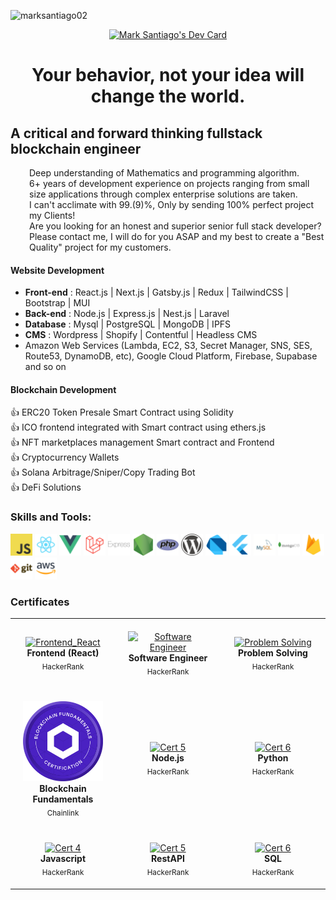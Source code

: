 <p align="left"> <img src="https://komarev.com/ghpvc/?username=BTC415&label=Profile%20views&color=0e75b6&style=flat" alt="marksantiago02" /> </p>
<!-- <p align="center">
    <img width="100px" src="https://res.cloudinary.com/anuraghazra/image/upload/v1594908242/logo_ccswme.svg" align="center" alt="GitHub Readme Stats" />
</p> -->
<p align="center">
    <a href="https://app.daily.dev/marksantiago02"><img src="https://api.daily.dev/devcards/v2/ms7ca0kCo13hGskK3qKF6.png?type=default&r=ec6" width="356" alt="Mark Santiago's Dev Card"/></a>
</p>

<h1 align="center"> Your behavior, not your idea will change the world. </h1>

## A critical and forward thinking fullstack blockchain engineer

<p style = "margin-left: 30px">
Deep understanding of Mathematics and programming algorithm.<br>
6+ years of development experience on projects ranging from small size applications through complex enterprise solutions are taken.<br>
I can't acclimate with 99.(9)%, Only by sending 100% perfect project my Clients!<br>
Are you looking for an honest and superior senior full stack developer?<br>
Please contact me, I will do for you ASAP and my best to create a "Best Quality" project for my customers.
</p>

#### Website Development
- <b>Front-end</b> :  React.js | Next.js | Gatsby.js | Redux | TailwindCSS | Bootstrap | MUI
- <b>Back-end</b> : Node.js | Express.js | Nest.js | Laravel 
- <b>Database</b> : Mysql | PostgreSQL | MongoDB | IPFS
- <b>CMS</b> : Wordpress | Shopify | Contentful | Headless CMS
- Amazon Web Services (Lambda, EC2, S3, Secret Manager, SNS, SES, Route53, DynamoDB, etc), Google Cloud Platform, Firebase, Supabase and so on
  
#### Blockchain Development
👍 ERC20 Token Presale Smart Contract using Solidity <br>
👍 ICO frontend integrated with Smart contract using ethers.js <br>
👍 NFT marketplaces management Smart contract and Frontend <br>
👍 Cryptocurrency Wallets <br>
👍 Solana Arbitrage/Sniper/Copy Trading Bot <br>
👍 DeFi Solutions <br>

### Skills and Tools:

<code><img height="35" src="https://raw.githubusercontent.com/github/explore/80688e429a7d4ef2fca1e82350fe8e3517d3494d/topics/javascript/javascript.png"></code>
<code><img height="35" src="https://raw.githubusercontent.com/github/explore/80688e429a7d4ef2fca1e82350fe8e3517d3494d/topics/react/react.png"></code>
<code><img height="35" src="https://raw.githubusercontent.com/github/explore/80688e429a7d4ef2fca1e82350fe8e3517d3494d/topics/vue/vue.png"></code>
<code><img height="35" src="https://raw.githubusercontent.com/github/explore/80688e429a7d4ef2fca1e82350fe8e3517d3494d/topics/laravel/laravel.png"></code>
<code><img height="35" src="https://raw.githubusercontent.com/github/explore/80688e429a7d4ef2fca1e82350fe8e3517d3494d/topics/express/express.png"></code>
<code><img height="35" src="https://raw.githubusercontent.com/github/explore/80688e429a7d4ef2fca1e82350fe8e3517d3494d/topics/nodejs/nodejs.png"></code>
<code><img height="35" src="https://raw.githubusercontent.com/github/explore/80688e429a7d4ef2fca1e82350fe8e3517d3494d/topics/php/php.png"></code>
<code><img height="35" src="https://raw.githubusercontent.com/github/explore/80688e429a7d4ef2fca1e82350fe8e3517d3494d/topics/wordpress/wordpress.png"></code>
<code><img height="35" src="https://raw.githubusercontent.com/github/explore/80688e429a7d4ef2fca1e82350fe8e3517d3494d/topics/dart/dart.png"></code>
<code><img height="35" src="https://raw.githubusercontent.com/github/explore/80688e429a7d4ef2fca1e82350fe8e3517d3494d/topics/flutter/flutter.png"></code>
<code><img height="35" src="https://raw.githubusercontent.com/github/explore/80688e429a7d4ef2fca1e82350fe8e3517d3494d/topics/mysql/mysql.png"></code>
<code><img height="35" src="https://raw.githubusercontent.com/github/explore/80688e429a7d4ef2fca1e82350fe8e3517d3494d/topics/mongodb/mongodb.png"></code>
<code><img height="35" src="https://raw.githubusercontent.com/github/explore/80688e429a7d4ef2fca1e82350fe8e3517d3494d/topics/firebase/firebase.png"></code>
<code><img height="35" src="https://raw.githubusercontent.com/github/explore/80688e429a7d4ef2fca1e82350fe8e3517d3494d/topics/git/git.png"></code>
<code><img height="35" src="https://raw.githubusercontent.com/github/explore/80688e429a7d4ef2fca1e82350fe8e3517d3494d/topics/aws/aws.png"></code>

### Certificates

<table align="center">
  <tr>
    <td align="center" width="33%" style="padding: 20px;">
      <a href="https://www.hackerrank.com/certificates/ef9415d1759e">
        <img src="https://github.com/marksantiago02/Mark-Santiago/blob/master/frontend/public/certificates/FrontendDeveloperReact.PNG" width="280" alt="Frontend_React"/>
      </a>
      <br/>
      <b>Frontend (React)</b>
      <br/>
      <sub>HackerRank</sub>
    </td>
    <td align="center" width="33%" style="padding: 20px;">
      <a href="https://www.hackerrank.com/certificates/3b73e30d28a6">
        <img src="https://github.com/marksantiago02/Mark-Santiago/blob/master/frontend/public/certificates/SoftwareEngineer.PNG" width="280" alt="Software Engineer"/>
      </a>
      <br/>
      <b>Software Engineer</b>
      <br/>
      <sub>HackerRank</sub>
    </td>
    <td align="center" width="33%" style="padding: 20px;">
      <a href="https://www.hackerrank.com/certificates/e7831b1fdb11">
        <img src="https://github.com/marksantiago02/Mark-Santiago/blob/master/frontend/public/certificates/ProblemSolvingIntermediate.PNG" width="280" alt="Problem Solving"/>
      </a>
      <br/>
      <b>Problem Solving</b>
      <br/>
      <sub>HackerRank</sub>
    </td>
  </tr>
  <tr>
    <td align="center" width="33%" style="padding: 20px;">
      <a href="https://www.credly.com/badges/d67fd917-1f71-4df2-86fe-5a61935a75ac/public_url">
        <img src="https://github.com/marksantiago02/Mark-Santiago/blob/master/frontend/public/certificates/blockchain-fundamentals-certification.png" width="280" alt="Cert 4"/>
      </a>
      <br/>
      <b>Blockchain Fundamentals</b>
      <br/>
      <sub>Chainlink</sub>
    </td>
    <td align="center" width="33%" style="padding: 20px;">
      <a href="https://www.hackerrank.com/certificates/388034a6e711">
        <img src="https://github.com/marksantiago02/Mark-Santiago/blob/master/frontend/public/certificates/NodejsIntermediate.PNG" width="280" alt="Cert 5"/>
      </a>
      <br/>
      <b>Node.js</b>
      <br/>
      <sub>HackerRank</sub>
    </td>
    <td align="center" width="33%" style="padding: 20px;">
      <a href="https://www.hackerrank.com/certificates/462373ead5b1">
        <img src="https://github.com/marksantiago02/Mark-Santiago/blob/master/frontend/public/certificates/PythonBasic.PNG" width="280" alt="Cert 6"/>
      </a>
      <br/>
      <b>Python</b>
      <br/>
      <sub>HackerRank</sub>
    </td>
  </tr>
  <tr>
    <td align="center" width="33%" style="padding: 20px;">
      <a href="https://www.hackerrank.com/certificates/02d60d597eb2">
        <img src="https://github.com/marksantiago02/Mark-Santiago/blob/master/frontend/public/certificates/JavascriptIntermediate.PNG" width="280" alt="Cert 4"/>
      </a>
      <br/>
      <b>Javascript</b>
      <br/>
      <sub>HackerRank</sub>
    </td>
    <td align="center" width="33%" style="padding: 20px;">
      <a href="https://www.hackerrank.com/certificates/98FA1416141C">
        <img src="https://github.com/marksantiago02/Mark-Santiago/blob/master/frontend/public/certificates/RestAPIIntermediate.PNG" width="280" alt="Cert 5"/>
      </a>
      <br/>
      <b>RestAPI</b>
      <br/>
      <sub>HackerRank</sub>
    </td>
    <td align="center" width="33%" style="padding: 20px;">
      <a href="https://www.hackerrank.com/certificates/0EAE5B50AC8B">
        <img src="https://github.com/marksantiago02/Mark-Santiago/blob/master/frontend/public/certificates/SQLAdvanced.PNG" width="280" alt="Cert 6"/>
      </a>
      <br/>
      <b>SQL</b>
      <br/>
      <sub>HackerRank</sub>
    </td>
  </tr>
</table>
<!--
<p align="center">
    <img src="https://github-profile-trophy.vercel.app/?username=marksantiago02&row=3&column=7&theme=gruvbox&margin-w=15&margin-h=15" />
</p>

<p align="center">
  <a href="https://github.com/marksantiago02?tab=repositories">
    <img src="https://github-readme-stats-one-bice.vercel.app/api?username=marksantiago02&theme=gotham&show_icons=true&count_private=true&hide_border=true&role=OWNER,ORGANIZATION_MEMBER,COLLABORATOR"  width="48%" alt="@marksantiago02's github-readme-stats"/>
  </a>
    
  <a href="https://github.com/marksantiago02?tab=stars">
    <img src="https://github-readme-streak-stats.herokuapp.com?user=marksantiago02&theme=gotham&hide_border=true&date_format=M%20j%5B%2C%20Y%5D"  width="48%" alt="@marksantiago02's github-readme-streak-stats"/>
  </a>
</p>
<p align="center">
    <a href="https://wakatime.com/@marksantiago02">
        <img src="https://github-readme-activity-graph.vercel.app/graph?username=marksantiago02&theme=react-dark&hide_border=true&hide_title=false&area=true&custom_title=Total%20contribution%20graph%20in%20all%20repo" width="95%" alt="activity graph">
    </a>
</p>
-->

